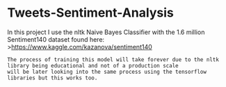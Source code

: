 # Tweets-Sentiment-Analysis
In this project I use the nltk Naive Bayes Classifier with the 1.6 million Sentiment140 dataset found here: >https://www.kaggle.com/kazanova/sentiment140  
```
The process of training this model will take forever due to the nltk library being educational and not of a production scale  
will be later looking into the same process using the tensorflow libraries but this works too.
```

